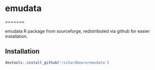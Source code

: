 # emudata
=======

emudata R package from sourceforge, redistributed via github for easier installation.

## Installation

``` r
devtools::install_github('richardbeare/emudata')
```
